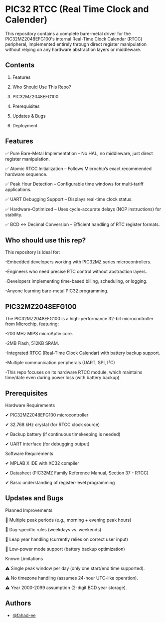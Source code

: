 
# PIC32 RTCC (Real Time Clock and Calender)

This repository contains a complete bare-metal driver for the PIC32MZ2048EFG100's internal Real-Time Clock Calendar (RTCC) peripheral, implemented entirely through direct register manipulation without relying on any hardware abstraction layers or middleware.



## Contents
1. Features

2. Who Should Use This Repo?

3. PIC32MZ2048EFG100

4. Prerequisites

5. Updates & Bugs

6. Deployment
## Features

✅ Pure Bare-Metal Implementation – No HAL, no middleware, just direct register manipulation.

✅ Atomic RTCC Initialization – Follows Microchip’s exact recommended hardware sequence.

✅ Peak Hour Detection – Configurable time windows for multi-tariff applications.

✅ UART Debugging Support – Displays real-time clock status.

✅ Hardware-Optimized – Uses cycle-accurate delays (NOP instructions) for stability.

✅ BCD ↔ Decimal Conversion – Efficient handling of RTC register formats.


## Who should use this rep?
This repository is ideal for:

-Embedded developers working with PIC32MZ series microcontrollers.

-Engineers who need precise RTC control without abstraction layers.

-Developers implementing time-based billing, scheduling, or logging.

-Anyone learning bare-metal PIC32 programming.
## PIC32MZ2048EFG100
The PIC32MZ2048EFG100 is a high-performance 32-bit microcontroller from Microchip, featuring:

-200 MHz MIPS microAptiv core.

-2MB Flash, 512KB SRAM.

-Integrated RTCC (Real-Time Clock Calendar) with battery backup support.

-Multiple communication peripherals (UART, SPI, I²C)

-This repo focuses on its hardware RTCC module, which maintains time/date even during power loss (with battery backup).
## Prerequisites
Hardware Requirements

✔ PIC32MZ2048EFG100 microcontroller

✔ 32.768 kHz crystal (for RTCC clock source)

✔ Backup battery (if continuous timekeeping is needed)

✔ UART interface (for debugging output)

Software Requirements

✔ MPLAB X IDE with XC32 compiler

✔ Datasheet (PIC32MZ Family Reference Manual, Section 37 - RTCC)

✔ Basic understanding of register-level programming
## Updates and Bugs
Planned Improvements

🔹 Multiple peak periods (e.g., morning + evening peak hours)

🔹 Day-specific rules (weekdays vs. weekends)

🔹 Leap year handling (currently relies on correct user input)

🔹 Low-power mode support (battery backup optimization)

Known Limitations

⚠ Single peak window per day (only one start/end time supported).

⚠ No timezone handling (assumes 24-hour UTC-like operation).

⚠ Year 2000-2099 assumption (2-digit BCD year storage).
## Authors

- [@fahad-ee](https://www.github.com/octokatherine)

